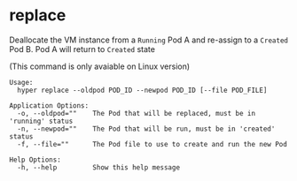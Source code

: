 # replace

Deallocate the VM instance from a `Running` Pod A and re-assign to a `Created` Pod B. Pod A will return to `Created` state

(This command is only avaiable on Linux version)

	Usage:
	  hyper replace --oldpod POD_ID --newpod POD_ID [--file POD_FILE]

	Application Options:
	  -o, --oldpod=""    The Pod that will be replaced, must be in 'running' status
	  -n, --newpod=""    The Pod that will be run, must be in 'created' status
	  -f, --file=""      The Pod file to use to create and run the new Pod

	Help Options:
	  -h, --help         Show this help message
